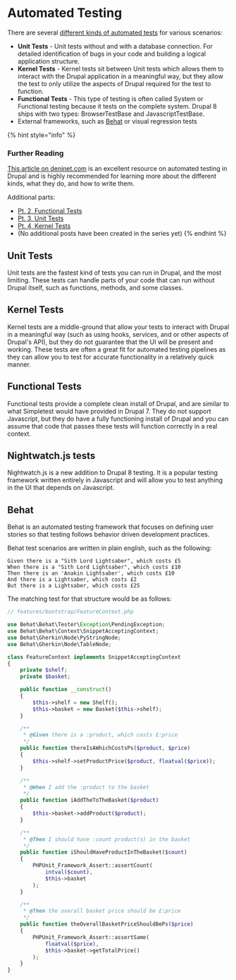 # Automated Testing

There are several [different kinds of automated tests](https://www.drupal.org/docs/testing/types-of-tests) for various scenarios:

* **Unit Tests** - Unit tests without and with a database connection. For detailed identification of bugs in your code and building a logical application structure.
* **Kernel Tests** - Kernel tests sit between Unit tests which allows them to interact with the Drupal application in a meaningful way, but they allow the test to only utilize the aspects of Drupal required for the test to function.
* **Functional Tests** - This type of testing is often called System or Functional testing because it tests on the complete system. Drupal 8 ships with two types: BrowserTestBase and JavascriptTestBase.
* External frameworks, such as [Behat](https://docs.behat.org/en/latest/) or visual regression tests

{% hint style="info" %}
### Further Reading

[This article on deninet.com](https://deninet.com/blog/2018/12/31/writing-automated-tests-drupal-8-part-1-test-types-and-set) is an excellent resource on automated testing in Drupal and is highly recommended for learning more about the different kinds, what they do, and how to write them.

Additional parts:

- [Pt. 2, Functional Tests](https://deninet.com/blog/2019/01/13/writing-automated-tests-drupal-8-part-2-functional-tests)
- [Pt. 3, Unit Tests](https://deninet.com/blog/2019/01/27/writing-automated-tests-drupal-8-part-3-unit-tests)
- [Pt. 4, Kernel Tests](https://deninet.com/blog/2019/02/10/writing-automated-tests-drupal-8-part-4-kernel-tests)
- (No additional posts have been created in the series yet)
{% endhint %}

## Unit Tests

Unit tests are the fastest kind of tests you can run in Drupal, and the most limiting. These tests can handle parts of your code that can run without Drupal itself, such as functions, methods, and some classes.

## Kernel Tests

Kernel tests are a middle-ground that allow your tests to interact with Drupal in a meaningful way (such as using hooks, services, and or other aspects of Drupal's API), but they do not guarantee that the UI will be present and working. These tests are often a great fit for automated testing pipelines as they can allow you to test for accurate functionality in a relatively quick manner.

## Functional Tests

Functional tests provide a complete clean install of Drupal, and are similar to what Simpletest would have provided in Drupal 7. They do not support Javascript, but they do have a fully functioning install of Drupal and you can assume that code that passes these tests will function correctly in a real context.

## Nightwatch.js tests

Nightwatch.js is a new addition to Drupal 8 testing. It is a popular testing framework written entirely in Javascript and will allow you to test anything in the UI that depends on Javascript.

## Behat

Behat is an automated testing framework that focuses on defining user stories so that testing follows behavior driven development practices.

Behat test scenarios are written in plain english, such as the following:

```
Given there is a "Sith Lord Lightsaber", which costs £5
When there is a "Sith Lord Lightsaber", which costs £10
Then there is an 'Anakin Lightsaber', which costs £10
And there is a Lightsaber, which costs £2
But there is a Lightsaber, which costs £25
```

The matching test for that structure would be as follows:

```php
// features/bootstrap/FeatureContext.php

use Behat\Behat\Tester\Exception\PendingException;
use Behat\Behat\Context\SnippetAcceptingContext;
use Behat\Gherkin\Node\PyStringNode;
use Behat\Gherkin\Node\TableNode;

class FeatureContext implements SnippetAcceptingContext
{
    private $shelf;
    private $basket;

    public function __construct()
    {
        $this->shelf = new Shelf();
        $this->basket = new Basket($this->shelf);
    }

    /**
     * @Given there is a :product, which costs £:price
     */
    public function thereIsAWhichCostsPs($product, $price)
    {
        $this->shelf->setProductPrice($product, floatval($price));
    }

    /**
     * @When I add the :product to the basket
     */
    public function iAddTheToTheBasket($product)
    {
        $this->basket->addProduct($product);
    }

    /**
     * @Then I should have :count product(s) in the basket
     */
    public function iShouldHaveProductInTheBasket($count)
    {
        PHPUnit_Framework_Assert::assertCount(
            intval($count),
            $this->basket
        );
    }

    /**
     * @Then the overall basket price should be £:price
     */
    public function theOverallBasketPriceShouldBePs($price)
    {
        PHPUnit_Framework_Assert::assertSame(
            floatval($price),
            $this->basket->getTotalPrice()
        );
    }
}
```